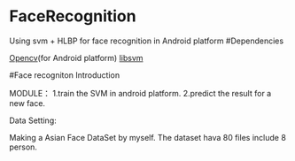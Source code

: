 # FaceRecognition
Using svm + HLBP for face recognition in Android platform
#Dependencies

[Opencv](http://opencv.org/)(for Android platform)
[libsvm](https://github.com/cjlin1/libsvm.git)

#Face recogniton Introduction

MODULE：
  1.train the SVM in android platform.
  2.predict the result for a new face.
  
Data Setting:
  
   Making a Asian Face DataSet by myself.
   The dataset hava 80 files include 8 person.
   

   
   

  

